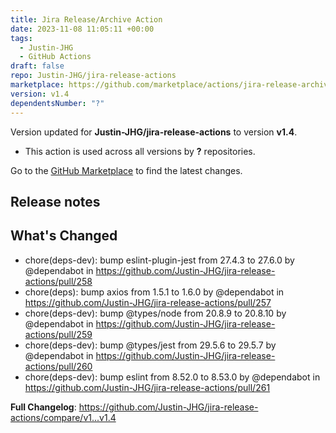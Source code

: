 ```yaml
---
title: Jira Release/Archive Action
date: 2023-11-08 11:05:11 +00:00
tags:
  - Justin-JHG
  - GitHub Actions
draft: false
repo: Justin-JHG/jira-release-actions
marketplace: https://github.com/marketplace/actions/jira-release-archive-action
version: v1.4
dependentsNumber: "?"
---
```



Version updated for **Justin-JHG/jira-release-actions** to version **v1.4**.
- This action is used across all versions by **?** repositories.

Go to the [GitHub Marketplace](https://github.com/marketplace/actions/jira-release-archive-action) to find the latest changes.

## Release notes

## What's Changed
* chore(deps-dev): bump eslint-plugin-jest from 27.4.3 to 27.6.0 by @dependabot in https://github.com/Justin-JHG/jira-release-actions/pull/258
* chore(deps): bump axios from 1.5.1 to 1.6.0 by @dependabot in https://github.com/Justin-JHG/jira-release-actions/pull/257
* chore(deps-dev): bump @types/node from 20.8.9 to 20.8.10 by @dependabot in https://github.com/Justin-JHG/jira-release-actions/pull/259
* chore(deps-dev): bump @types/jest from 29.5.6 to 29.5.7 by @dependabot in https://github.com/Justin-JHG/jira-release-actions/pull/260
* chore(deps-dev): bump eslint from 8.52.0 to 8.53.0 by @dependabot in https://github.com/Justin-JHG/jira-release-actions/pull/261


**Full Changelog**: https://github.com/Justin-JHG/jira-release-actions/compare/v1...v1.4
